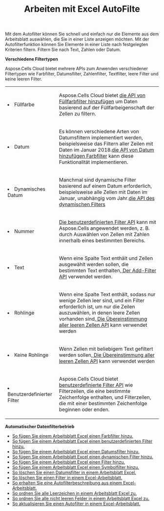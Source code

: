 ﻿---
title: Arbeiten mit Excel AutoFilte
second_title: Documen
linktitle: AutoFilter
type: docs
url: /de/autofilter/
aliases: [/working-with-autofilter/]
keywords: Get, add, delete, and so on for auto filter on an Excel worksheet
description: Die Aspose.Cells Cloud-APIs unterstützen das Abrufen, Hinzufügen, Löschen usw. für den automatischen Filter in einem Excel-Arbeitsblatt. SDK unterstützt verschiedene Entwicklungssprachen. Dazu gehören Android, C#, Go, Java, NodeJS, Perl, PHP, Python, Ruby und Swift
weight: 100
kwords: Excel, Office Cloud, REST API, Tabellenkalkulation, PDF, CSV, Json, Markdown, AutoFilter
---
Mit dem Autofilter können Sie schnell und einfach nur die Elemente aus dem Arbeitsblatt auswählen, die Sie in einer Liste anzeigen möchten. Mit der Autofilterfunktion können Sie Elemente in einer Liste nach festgelegten Kriterien filtern. Filtern Sie nach Text, Zahlen oder Datum.

**Verschiedene Filtertypen**

Aspose.Cells Cloud bietet mehrere APIs zum Anwenden verschiedener Filtertypen wie Farbfilter, Datumsfilter, Zahlenfilter, Textfilter, leere Filter und keine leeren Filter.

<table class="table table-striped">
  <tr>
  <td class="col-md-2"> <li>Füllfarbe</li> </td>
  <td class="col-md-10">
  <p>Aspose.Cells Cloud bietet
 <a href="/cells/de/autofilter/add-color-filter/">die API von Füllfarbfilter hinzufügen</a>
um Daten basierend auf der Füllfarbeigenschaft der Zellen zu filtern.</p>
  </td>
  </tr>
  <tr>
    <td class="col-md-2"> <li>Datum</li> </td>
  <td class="col-md-10">
  <p>
 Es können verschiedene Arten von Datumsfiltern implementiert werden, beispielsweise das Filtern aller Zeilen mit Daten im Januar 2018.<a href="/cells/de/autofilter/add-date-filter/">die API von Datum hinzufügen Farbfilter</a> kann diese Funktionalität implementieren.
</p>
  </td>
  </tr>
    <tr>
    <td class="col-md-2"> <li>Dynamisches Datum</li> </td>
  <td class="col-md-10">
  <p>
 Manchmal sind dynamische Filter basierend auf einem Datum erforderlich, beispielsweise alle Zellen mit Daten im Januar, unabhängig vom Jahr.<a href="/cells/de/autofilter/add-dynamic-filter/">die API des dynamischen Filters</a>  
</p>
  </td>
  </tr>
      <tr>
    <td class="col-md-2"> <li>Nummer</li> </td>
  <td class="col-md-10">
  <p>
<a href="/cells/de/autofilter/add-filter/">Die benutzerdefinierten Filter API</a> kann mit Aspose.Cells angewendet werden, z. B. durch Auswählen von Zellen mit Zahlen innerhalb eines bestimmten Bereichs.
</p>
  </td>
  </tr>
        <tr>
    <td class="col-md-2"> <li>Text</li> </td>
  <td class="col-md-10">
  <p>
 Wenn eine Spalte Text enthält und Zellen ausgewählt werden sollen, die bestimmten Text enthalten,<a href="/cells/de/autofilter/add-filter/"> Der Add-Filter API</a> verwendet werden.
</p>
  </td>
  </tr>
          <tr>
    <td class="col-md-2"> <li>Rohlinge</li> </td>
  <td class="col-md-10">
  <p>

 Wenn eine Spalte Text enthält, sodass nur wenige Zellen leer sind, und ein Filter erforderlich ist, um nur die Zeilen auszuwählen, in denen leere Zellen vorhanden sind,<a href="/cells/de/autofilter/match-all-blank/"> Die Übereinstimmung aller leeren Zellen API</a> kann verwendet werden
</p>
  </td>
  </tr>
            <tr>
    <td class="col-md-2"> <li>Keine Rohlinge</li> </td>
  <td class="col-md-10">
  <p>

 Wenn Zellen mit beliebigem Text gefiltert werden sollen,<a href="/cells/de/autofilter/match-all-blank/"> Die Übereinstimmung aller leeren Zellen API</a> kann verwendet werden
</p>
  </td>
  </tr>
              <tr>
    <td class="col-md-2"> <li>Benutzerdefinierter Filter</li> </td>
  <td class="col-md-10">
  <p>
 Aspose.Cells Cloud bietet<a href="/cells/de/autofilter/add-dynamic-filter/"> benutzerdefinierte Filter API</a> wie Filterzeilen, die eine bestimmte Zeichenfolge enthalten, und Filterzeilen, die mit einer bestimmten Zeichenfolge beginnen oder enden.
</p>
  </td>
  </tr>
</table>

**Automatischer Datenfilterbetrieb**

- [So fügen Sie einem Arbeitsblatt Excel einen Farbfilter hinzu.](/cells/de/autofilter/add-color-filter/)
- [So fügen Sie einem Arbeitsblatt Excel einen benutzerdefinierten Filter hinzu.](/cells/de/autofilter/add-custom-filter/)
- [So fügen Sie einem Arbeitsblatt Excel einen Datumsfilter hinzu.](/cells/de/autofilter/add-date-filter/)
- [So fügen Sie einem Arbeitsblatt Excel einen dynamischen Filter hinzu.](/cells/de/autofilter/add-dynamic-filter/)
- [So fügen Sie einem Arbeitsblatt Excel einen Filter hinzu.](/cells/de/autofilter/add-filter/)
- [So fügen Sie einem Arbeitsblatt Excel einen Symbolfilter hinzu.](/cells/de/autofilter/add-icon-filter/)
- [So löschen Sie einen Datumsfilter in einem Arbeitsblatt Excel.](/cells/de/autofilter/delete-a-date-filter/)
- [So löschen Sie einen Filter in einem Excel-Arbeitsblatt.](/cells/de/delete-filter/)
- [So erhalten Sie eine Autofilterbeschreibung aus einem Excel-Arbeitsblatt.](/cells/de/autofilter/get/)
- [So ordnen Sie alle Leerzeichen in einem Arbeitsblatt Excel zu.](/cells/de/autofilter/match-all-blank/)
- [So ordnen Sie alle nicht leeren Felder in einem Arbeitsblatt Excel zu.](/cells/de/autofilter/match-all-non-blank/)
- [So aktualisieren Sie einen Autofilter in einem Excel-Arbeitsblatt.](/cells/de/autofilter/refresh/)
